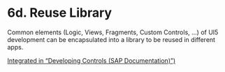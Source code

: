 # 6d. Reuse Library

Common elements (Logic, Views, Fragments, Custom Controls, …) of UI5 development can be encapsulated into a library to be reused in different apps.

[Integrated in “Developing Controls (SAP Documentation)”)](https://sapui5.hana.ondemand.com/sdk/#/topic/8dcab0011d274051808f959800cabf9f)
